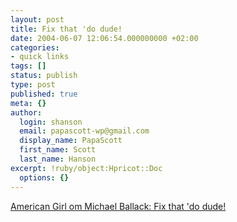 ```yaml
---
layout: post
title: Fix that 'do dude!
date: 2004-06-07 12:06:54.000000000 +02:00
categories:
- quick links
tags: []
status: publish
type: post
published: true
meta: {}
author:
  login: shanson
  email: papascott-wp@gmail.com
  display_name: PapaScott
  first_name: Scott
  last_name: Hanson
excerpt: !ruby/object:Hpricot::Doc
  options: {}
---
```

<p><a title="I myself have always liked Zidane's hairstyle" href="http://www.jinglelady.us/blog/archives/000584.html">American Girl om Michael Ballack: Fix that 'do dude!</a></p>
